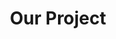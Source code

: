 ---
title: "Our Project"
description: "this is meta description"
draft: false
bg_image: "images/portfolio.jpg"
---